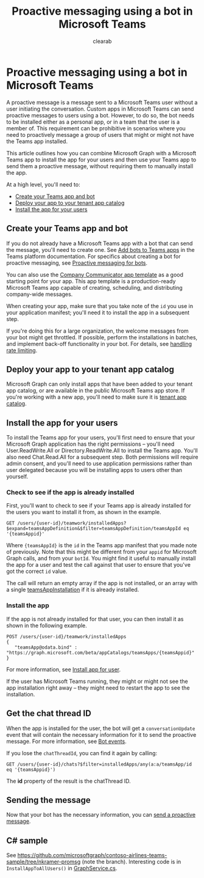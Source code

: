 ﻿---
title: "Proactive messaging using a bot in Microsoft Teams"
description: "Sending a proactive message to a Microsoft Teams user with a custom app by first installing the bot using Microsoft Graph."
author: "clearab"
localization_priority: Normal
ms.prod: "microsoft-teams"
---

# Proactive messaging using a bot in Microsoft Teams

A proactive message is a message sent to a Microsoft Teams user without a user initiating the conversation. Custom apps in Microsoft Teams can send proactive messages to users using a bot. However, to do so, the bot needs to be installed either as a personal app, or in a team that the user is a member of. This requirement can be prohibitive in scenarios where you need to proactively message a group of users that might or might not have the Teams app installed.

This article outlines how you can combine Microsoft Graph with a Microsoft Teams app to install the app for your users and then use your Teams app to send them a proactive message, without requiring them to manually install the app.

At a high level, you'll need to:

* [Create your Teams app and bot](#create-your-teams-app-and-bot)
* [Deploy your app to your tenant app catalog](#deploy-your-app-to-your-tenant-app-catalog)
* [Install the app for your users](#install-the-app-for-your-users)

## Create your Teams app and bot

If you do not already have a Microsoft Teams app with a bot that can send the message, you'll need to create one. See [Add bots to Teams apps](/microsoftteams/platform/concepts/bots/bots-overview) in the Teams platform documentation. For specifics about creating a bot for proactive messaging, see [Proactive messaging for bots](/microsoftteams/platform/concepts/bots/bot-conversations/bots-conv-proactive).

You can also use the [Company Communicator app template](https://github.com/OfficeDev/microsoft-teams-company-communicator-app) as a good starting point for your app. This app template is a production-ready Microsoft Teams app capable of creating, scheduling, and distributing company-wide messages.

When creating your app, make sure that you take note of the `id` you use in your application manifest; you'll need it to install the app in a subsequent step.

If you're doing this for a large organization, the welcome messages from your bot might get throttled. If possible, perform the installations in batches, and implement back-off functionality in your bot. For details, see [handling rate limiting](/microsoftteams/platform/concepts/bots/rate-limit).

## Deploy your app to your tenant app catalog

Microsoft Graph can only install apps that have been added to your tenant app catalog, or are available in the public Microsoft Teams app store. If you're working with a new app, you'll need to make sure it is [tenant app catalog](/microsoftteams/platform/publishing/apps-publish#microsoft-teams-tenant-app-catalog).

## Install the app for your users

To install the Teams app for your users, you'll first need to ensure that your Microsoft Graph application has the right permissions – you'll need User.ReadWrite.All or Directory.ReadWrite.All to install the Teams app. You'll also need Chat.Read.All for a subsequent step. Both permissions will require admin consent, and you'll need to use application permissions rather than user delegated because you will be installing apps to users other than yourself.

### Check to see if the app is already installed

First, you'll want to check to see if your Teams app is already installed for the users you want to install it from, as shown in the example.

```http
GET /users/{user-id}/teamwork/installedApps?$expand=teamsAppDefinition&$filter=teamsAppDefinition/teamsAppId eq '{teamsAppid}'
```

Where `{teamsAppId}` is the `id` in the Teams app manifest that you made note of previously. Note that this might be different from your `appid` for Microsoft Graph calls, and from your `botId`. You might find it useful to manually install the app for a user and test the call against that user to ensure that you've got the correct `id` value.

The call will return an empty array if the app is not installed, or an array with a single [teamsAppInstallation](/graph/api/resources/teamsappinstallation?view=graph-rest-beta) if it is already installed.

### Install the app

If the app is not already installed for that user, you can then install it as shown in the following example.

```http
POST /users/{user-id}/teamwork/installedApps
{
   "teamsApp@odata.bind" : "https://graph.microsoft.com/beta/appCatalogs/teamsApps/{teamsAppid}"
}
```

For more information, see [Install app for user](/graph/api/user-add-teamsappinstallation?view=graph-rest-beta).

If the user has Microsoft Teams running, they might or might not see the app installation right away – they might need to restart the app to see the installation.

## Get the chat thread ID

When the app is installed for the user, the bot will get a `conversationUpdate` event that will contain the necessary information for it to send the proactive message. For more information, see [Bot events](/microsoftteams/platform/concepts/bots/bots-notifications).

If you lose the `chatThreadId`, you can find it again by calling:

```http
GET /users/{user-id}/chats?$filter=installedApps/any(a:a/teamsApp/id eq '{teamsAppid}')
```

The **id** property of the result is the chatThread ID.

## Sending the message

Now that your bot has the necessary information, you can [send a proactive message](/microsoftteams/platform/concepts/bots/bot-conversations/bots-conv-proactive).

## C# sample

See https://github.com/microsoftgraph/contoso-airlines-teams-sample/tree/nkramer-promsg (note the branch).
Interesting code is in `InstallAppToAllUsers()` in [GraphService.cs](https://github.com/microsoftgraph/contoso-airlines-teams-sample/blob/nkramer-promsg/project/Models/GraphService.cs).
